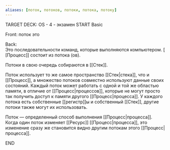 ```yaml
---
aliases: [поток, потоков, потоки, потока, потоку]
---
```


TARGET DECK: OS - 4 - экзамен
START
Basic

Front: поток это

Back: Это последовательности команд, которые выполняются компьютером. [[Процесс]] состоит из потока (ов). 

Потоки в свою очередь собираются в [[Стек]]. 

Поток использует то же самое пространство [[Стек|стека]], что и [[Процесс]], а множество потоков совместно используют данные своих состояний. Каждый поток может работать с одной и той же областью памяти, в отличие от [[Процесс|процессов]], которые не могут просто так получить доступ к памяти другого [[Процесс|процесса]]. 
У каждого потока есть собственные [[регистр]]ы и собственный [[Стек]], другие потоки также могут их использовать.

Поток — определенный способ выполнения [[Процесс|процесса]]. Когда один поток изменяет [[Ресурс]] [[Процесс|процесса]], это изменение сразу же становится видно другим потокам этого [[Процесс|процесса]].
<!--ID: 1663705565760-->
END


